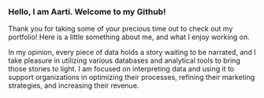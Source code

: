 ### Hello, I am Aarti. Welcome to my Github! 

Thank you for taking some of your precious time out to check out my portfolio! Here is a little something about me, and what I enjoy working on.

In my opinion, every piece of data holds a story waiting to be narrated, and I take pleasure in utilizing various databases and analytical tools to bring those stories to light. I am focused on interpreting data and using it to support organizations in optimizing their processes, refining their marketing strategies, and increasing their revenue.

